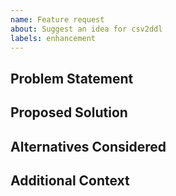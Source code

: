 ```yaml
---
name: Feature request
about: Suggest an idea for csv2ddl
labels: enhancement
---
```


## Problem Statement

<!-- What gap or opportunity do you see? -->

## Proposed Solution

<!-- Describe the feature or change you would like to see -->

## Alternatives Considered

<!-- Optional: other approaches you explored -->

## Additional Context

<!-- Sample data, links, screenshots, etc. -->
